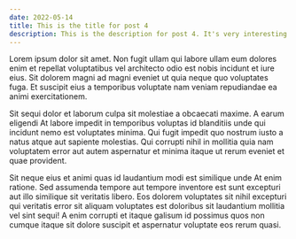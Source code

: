 ```yaml
---
date: 2022-05-14
title: This is the title for post 4
description: This is the description for post 4. It's very interesting and grabs the reader.
---
```


Lorem ipsum dolor sit amet. Non fugit ullam qui labore ullam eum dolores enim et repellat voluptatibus vel architecto odio est nobis incidunt et iure eius. Sit dolorem magni ad magni eveniet ut quia neque quo voluptates fuga. Et suscipit eius a temporibus voluptate nam veniam repudiandae ea animi exercitationem.

Sit sequi dolor et laborum culpa sit molestiae a obcaecati maxime. A earum eligendi At labore impedit in temporibus voluptas id blanditiis unde qui incidunt nemo est voluptates minima. Qui fugit impedit quo nostrum iusto a natus atque aut sapiente molestias. Qui corrupti nihil in mollitia quia nam voluptatem error aut autem aspernatur et minima itaque ut rerum eveniet et quae provident.

Sit neque eius et animi quas id laudantium modi est similique unde At enim ratione. Sed assumenda tempore aut tempore inventore est sunt excepturi aut illo similique sit veritatis libero. Eos dolorem voluptates sit nihil excepturi qui veritatis error sit aliquam voluptates est doloribus sit laudantium mollitia vel sint sequi! A enim corrupti et itaque galisum id possimus quos non cumque itaque sit dolore suscipit et aspernatur voluptate eos rerum quasi.

